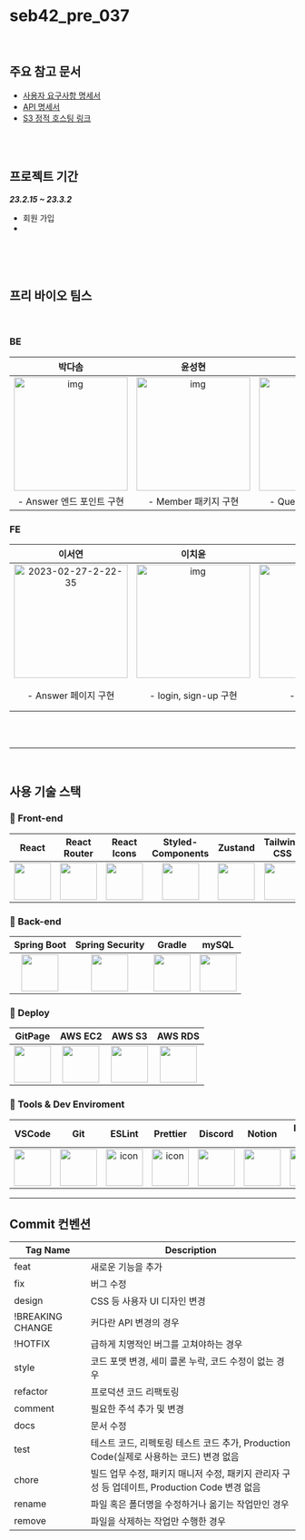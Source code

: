 # seb42_pre_037
<br/>

## 주요 참고 문서
* [사용자 요구사항 명세서](https://docs.google.com/spreadsheets/d/1W6gs6SVlXXQ3jqEcAF2doiMAQQFcrZjtNNPBmP6bwHQ/edit#gid=0)
* [API 명세서](https://documenter.getpostman.com/view/24686427/2s93CGSbPy)
* [S3 정적 호스팅 링크](http://37-stack-over-fe.s3-website.ap-northeast-2.amazonaws.com)


<br/>
<br/>

## 프로젝트 기간
***23.2.15 ~ 23.3.2***


* 회원 가입
* 


<br/>
<br/>
<br/>


## 프리 바이오 팀스
<br/>

### BE

|                            박다솜                            |                            윤성현                            |                            최유진                            |
| :----------------------------------------------------------: | :----------------------------------------------------------: | :----------------------------------------------------------: |
| <img src="https://i.pinimg.com/originals/b2/1a/9f/b21a9ff51a2b511b3680603887147f01.jpg" alt="img" width="200px" /> | <img src="https://mblogthumb-phinf.pstatic.net/20150622_12/haedameunah_1434947240506gnSIt_JPEG/vbbb.JPG?type=w800" alt="img" width = "200px"/> | <img src="https://suddenlycat.com/wp-content/uploads/2020/09/e69a4729748ea16a8ea50c7fa930d213.jpg" alt="img" width = "200px"/> |
|                     - Answer 엔드 포인트 구현                   |                     - Member 패키지 구현                     |                    - Question 패키지 구현                    |



### FE

|                            이서연                            |                            이치윤                            |                            김나영                            |                            이채욱                            |
| :----------------------------------------------------------: | :----------------------------------------------------------: | :----------------------------------------------------------: | :----------------------------------------------------------: |
| <img src="https://i.ibb.co/hd73F6f/2023-02-27-2-22-35.png" alt="2023-02-27-2-22-35" width = "200px"/> | <img src="https://encrypted-tbn0.gstatic.com/images?q=tbn:ANd9GcTYe-zIT7cyG-M6Vlla38oVJ6twus0auSO7tQ&usqp=CAU" alt="img" width = "200px" /> | <img src="https://t1.daumcdn.net/cfile/tistory/99FDB24D5C73932B01" alt="img" width = "200px" /> | <img src="https://i0.wp.com/dailypetcare.net/wp-content/uploads/2021/09/image-1.jpeg?resize=453%2C605&ssl=1" alt="img" width="200px" /> |
|                     - Answer 페이지 구현                     |                    - login, sign-up 구현                     |                        - layout 구현                         |                    - Question 페이지 구현<br/>- 공통 UI 컴포넌트                    |



<br/>
<br/>

---

<br/>



## 사용 기술 스택

### 💄 Front-end
| React | React Router | React Icons | Styled-<br>Components | Zustand | Tailwind CSS |
| :---: | :---: | :---: | :---: | :---: | :---: |
|  <img height="65" width="65" src="https://cdn.simpleicons.org/react/#61DAFB" /> |  <img height="65" width="65" src="https://cdn.simpleicons.org/reactrouter" /> |  <img height="65" width="65" src="https://camo.githubusercontent.com/48d099290b4cb2d7937bcd96e8497cf1845b54a810a6432c70cf944b60b40c77/68747470733a2f2f7261776769742e636f6d2f676f72616e67616a69632f72656163742d69636f6e732f6d61737465722f72656163742d69636f6e732e737667" />  |  <img height="65" width="65" src="https://cdn.simpleicons.org/styledComponents" /> | <img height="65" width="65" src="https://cdn.discordapp.com/attachments/1074553703329173596/1079638795395268689/bear.png" /> | <img height="65" width="65" src="https://cdn.simpleicons.org/tailwindcss" /> |

### 🧰 Back-end
| Spring Boot | Spring Security | Gradle | mySQL |
| :---: | :---: | :---: | :---: |
|  <img height="65" width="65" src="https://cdn.simpleicons.org/springboot/#6DB33F" /> |  <img height="65" width="65" src="https://cdn.simpleicons.org/springsecurity" /> |  <img height="65" width="65" src="https://cdn.simpleicons.org/gradle" />  |  <img height="65" width="65" src="https://cdn.simpleicons.org/mysql" /> |

### 🔧 Deploy
| GitPage | AWS EC2 | AWS S3 | AWS RDS |
| :---: | :---: | :---: | :---: |
|  <img height="65" width="65" src="https://cdn.simpleicons.org/github" /> |  <img height="65" width="65" src="https://cdn.simpleicons.org/amazonec2" /> | <img height="65" width="65" src="https://cdn.simpleicons.org/amazons3" /> | <img height="65" width="65" src="https://cdn.simpleicons.org/amazonrds" />



### 🚀 Tools & Dev Enviroment
| VSCode | Git | ESLint | Prettier | Discord | Notion | IntelliJ IDEA |
| :---: | :---: | :---: | :---: | :---: | :---: | :---: |
| <img height="65" width="65" src="https://cdn.simpleicons.org/visualstudiocode" />|  <img height="65" width="65" src="https://cdn.simpleicons.org/git" /> | <div style="display: flex; align-items: flex-start;"><img src="https://techstack-generator.vercel.app/eslint-icon.svg" alt="icon" width="65" height="65" /></div> | <div style="display: flex; align-items: flex-start;"><img src="https://techstack-generator.vercel.app/prettier-icon.svg" alt="icon" width="65" height="65" /></div> | <img height="65" width="65" src="https://cdn.simpleicons.org/discord" /> | <img height="65" width="65" src="https://cdn.simpleicons.org/notion" /> | <img height="65" width="65" src="https://cdn.simpleicons.org/intelliJidea" /> |






---

## Commit 컨벤션
| Tag Name | Description |
| --- | --- |
| feat | 새로운 기능을 추가 |
| fix | 버그 수정 |
| design | CSS 등 사용자 UI 디자인 변경 |
| !BREAKING CHANGE | 커다란 API 변경의 경우 |
| !HOTFIX | 급하게 치명적인 버그를 고쳐야하는 경우 |
| style | 코드 포맷 변경, 세미 콜론 누락, 코드 수정이 없는 경우 |
| refactor | 프로덕션 코드 리팩토링 |
| comment | 필요한 주석 추가 및 변경 |
| docs | 문서 수정 |
| test | 테스트 코드, 리펙토링 테스트 코드 추가, Production Code(실제로 사용하는 코드) 변경 없음 |
| chore | 빌드 업무 수정, 패키지 매니저 수정, 패키지 관리자 구성 등 업데이트, Production Code 변경 없음 |
| rename | 파일 혹은 폴더명을 수정하거나 옮기는 작업만인 경우 |
| remove | 파일을 삭제하는 작업만 수행한 경우 |
